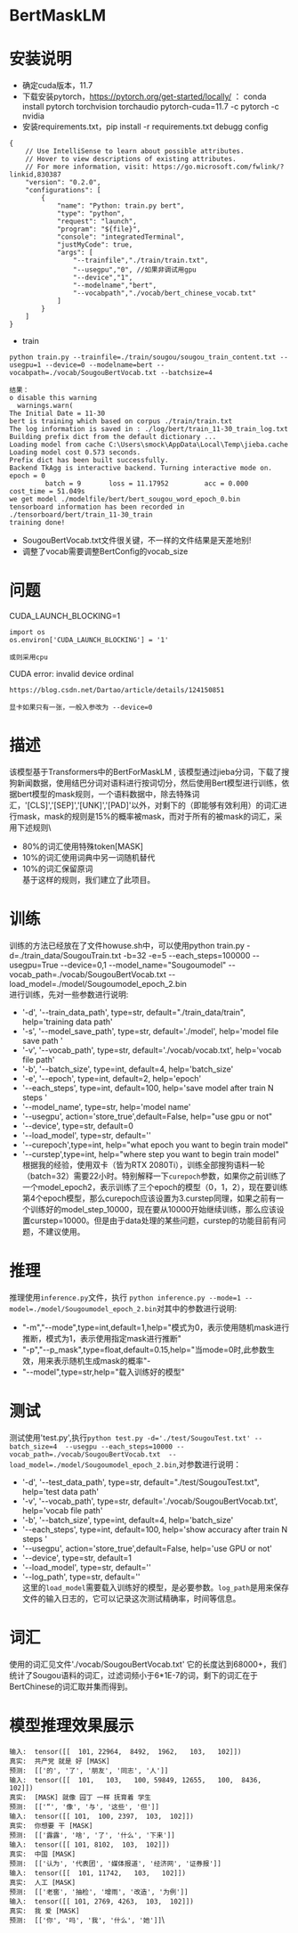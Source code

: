 # BertMaskLM

# 安装说明
- 确定cuda版本，11.7
- 下载安装pytorch，https://pytorch.org/get-started/locally/ ： conda install pytorch torchvision torchaudio pytorch-cuda=11.7 -c pytorch -c nvidia
- 安装requirements.txt，pip install -r requirements.txt
debugg config
````
{
    // Use IntelliSense to learn about possible attributes.
    // Hover to view descriptions of existing attributes.
    // For more information, visit: https://go.microsoft.com/fwlink/?linkid,830387
    "version": "0.2.0",
    "configurations": [
        {
            "name": "Python: train.py bert",
            "type": "python",
            "request": "launch",
            "program": "${file}",
            "console": "integratedTerminal",
            "justMyCode": true,
            "args": [
                "--trainfile","./train/train.txt",
                "--usegpu","0", //如果非调试用gpu
                "--device","1",
                "--modelname","bert",
                "--vocabpath","./vocab/bert_chinese_vocab.txt"
            ]
        }
    ]
}
````

- train
```
python train.py --trainfile=./train/sougou/sougou_train_content.txt --usegpu=1 --device=0 --modelname=bert --vocabpath=./vocab/SougouBertVocab.txt --batchsize=4

结果：
o disable this warning
  warnings.warn(
The Initial Date = 11-30
bert is training which based on corpus ./train/train.txt
The log information is saved in : ./log/bert/train_11-30_train_log.txt
Building prefix dict from the default dictionary ...
Loading model from cache C:\Users\smock\AppData\Local\Temp\jieba.cache
Loading model cost 0.573 seconds.
Prefix dict has been built successfully.
Backend TkAgg is interactive backend. Turning interactive mode on.
epoch = 0
         batch = 9       loss = 11.17952         acc = 0.000     cost_time = 51.049s
we get model ./modelfile/bert/bert_sougou_word_epoch_0.bin
tensorboard information has been recorded in ./tensorboard/bert/train_11-30_train
training done!
```
- SougouBertVocab.txt文件很关键，不一样的文件结果是天差地别!
- 调整了vocab需要调整BertConfig的vocab_size




# 问题
CUDA_LAUNCH_BLOCKING=1
```
import os
os.environ['CUDA_LAUNCH_BLOCKING'] = '1'

或则采用cpu
```

CUDA error: invalid device ordinal
```
https://blog.csdn.net/Dartao/article/details/124150851

显卡如果只有一张，一般入参改为 --device=0
```


# 描述
该模型基于Transformers中的BertForMaskLM , 该模型通过jieba分词，下载了搜狗新闻数据，使用结巴分词对语料进行按词切分，然后使用Bert模型进行训练，依据bert模型的mask规则，一个语料数据中，除去特殊词汇，'[CLS]','[SEP]','[UNK]','[PAD]'以外，对剩下的（即能够有效利用）的词汇进行mask，mask的规则是15%的概率被mask，而对于所有的被mask的词汇，采用下述规则\
- 80%的词汇使用特殊token[MASK]
- 10%的词汇使用词典中另一词随机替代
- 10%的词汇保留原词\
基于这样的规则，我们建立了此项目。

# 训练
训练的方法已经放在了文件howuse.sh中，可以使用python train.py -d=./train_data/SougouTrain.txt -b=32 -e=5 --each_steps=100000 --usegpu=True --device=0,1 --model_name="Sougoumodel" --vocab_path=./vocab/SougouBertVocab.txt --load_model=./model/Sougoumodel_epoch_2.bin\
进行训练，先对一些参数进行说明:
- '-d', '--train_data_path', type=str, default="./train_data/train", help='training data path'
- '-s', '--model_save_path', type=str, default='./model', help='model file save path '
- '-v', '--vocab_path', type=str, default='./vocab/vocab.txt', help='vocab file path'
- '-b', '--batch_size', type=int, default=4, help='batch_size'
- '-e', '--epoch', type=int, default=2, help='epoch'
- '--each_steps', type=int, default=100, help='save model after train N steps '
- '--model_name', type=str, help='model name'
- '--usegpu', action='store_true',default=False, help="use gpu or not"
- '--device', type=str, default=0
- '--load_model', type=str, default=''
- '--curepoch',type=int, help="what epoch you want to begin train model"
- '--curstep',type=int, help="where step you want to begin train model"\
根据我的经验，使用双卡（皆为RTX 2080Ti），训练全部搜狗语料一轮（batch=32）需要22小时。特别解释一下`curepoch`参数，如果你之前训练了一个model_epoch2，表示训练了三个epoch的模型（0，1，2），现在要训练第4个epoch模型，那么curepoch应该设置为3.curstep同理，如果之前有一个训练好的model_step_10000，现在要从10000开始继续训练，那么应该设置curstep=10000。但是由于data处理的某些问题，curstep的功能目前有问题，不建议使用。

# 推理
推理使用`inference.py`文件，执行 `python inference.py --mode=1 --model=./model/Sougoumodel_epoch_2.bin`对其中的参数进行说明:
- "-m","--mode",type=int,default=1,help="模式为0，表示使用随机mask进行推断，模式为1，表示使用指定mask进行推断"
- "-p","--p_mask",type=float,default=0.15,help="当mode=0时,此参数生效，用来表示随机生成mask的概率"-
- "--model",type=str,help="载入训练好的模型"

# 测试
测试使用'test.py',执行`python test.py -d='./test/SougouTest.txt' --batch_size=4  --usegpu --each_steps=10000 --vocab_path=./vocab/SougouBertVocab.txt  --load_model=./model/Sougoumodel_epoch_2.bin`,对参数进行说明：
- '-d', '--test_data_path', type=str, default="./test/SougouTest.txt", help='test data path'
- '-v', '--vocab_path', type=str, default='./vocab/SougouBertVocab.txt', help='vocab file path'
- '-b', '--batch_size', type=int, default=4, help='batch_size'
- '--each_steps', type=int, default=100, help='show accuracy after train N steps '
- '--usegpu', action='store_true',default=False, help='use GPU or not'
- '--device', type=str, default=1
- '--load_model', type=str, default=''
- '--log_path', type=str, default=''\
这里的`load_model`需要载入训练好的模型，是必要参数。`log_path`是用来保存文件的输入日志的，它可以记录这次测试精确率，时间等信息。

# 词汇
使用的词汇见文件'./vocab/SougouBertVocab.txt' 它的长度达到68000+，我们统计了Sougou语料的词汇，过滤词频小于6*1E-7的词，剩下的词汇在于BertChinese的词汇取并集而得到。

# 模型推理效果展示

`输入:  tensor([[  101, 22964,  8492,  1962,   103,   102]])`\
`真实:  共产党 就是 好 [MASK]`\
`预测:  [['的', '了', '朋友', '同志', '人']]`\
`输入:  tensor([[  101,   103,   100, 59849, 12655,   100,  8436,   102]])`\
`真实:  [MASK] 就像 园丁 一样 抚育着 学生`\
`预测:  [['“', '像', '与', '这些', '但']]`\
`输入:  tensor([[ 101,  100, 2397,  103,  102]])`\
`真实:  你想要 干 [MASK]`\
`预测:  [['露露', '啥', '了', '什么', '下来']]`\
`输入:  tensor([[ 101, 8102,  103,  102]])`\
`真实:  中国 [MASK]`\
`预测:  [['认为', '代表团', '媒体报道', '经济网', '证券报']]`\
`输入:  tensor([[  101, 11742,   103,   102]])`\
`真实:  人工 [MASK]`\
`预测:  [['老窖', '抽检', '增雨', '改造', '为例']]`\
`输入:  tensor([[ 101, 2769, 4263,  103,  102]])`\
`真实:  我 爱 [MASK]`\
`预测:  [['你', '吗', '我', '什么', '她']]`\
